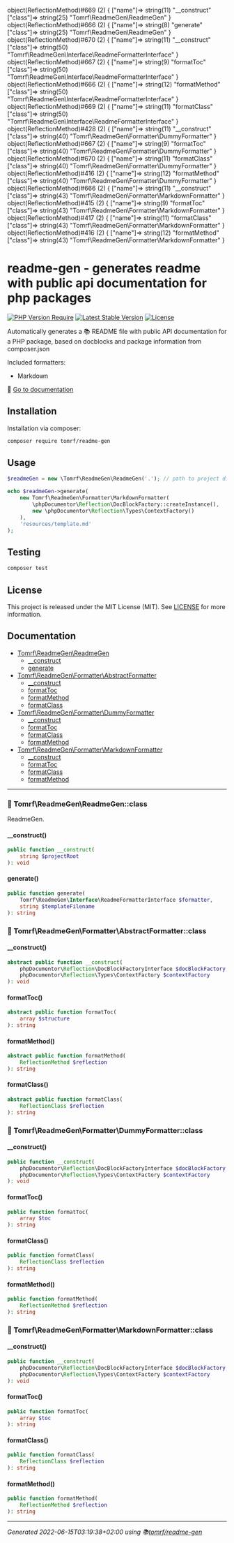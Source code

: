 object(ReflectionMethod)#669 (2) {
  ["name"]=>
  string(11) "__construct"
  ["class"]=>
  string(25) "Tomrf\ReadmeGen\ReadmeGen"
}
object(ReflectionMethod)#666 (2) {
  ["name"]=>
  string(8) "generate"
  ["class"]=>
  string(25) "Tomrf\ReadmeGen\ReadmeGen"
}
object(ReflectionMethod)#670 (2) {
  ["name"]=>
  string(11) "__construct"
  ["class"]=>
  string(50) "Tomrf\ReadmeGen\Interface\ReadmeFormatterInterface"
}
object(ReflectionMethod)#667 (2) {
  ["name"]=>
  string(9) "formatToc"
  ["class"]=>
  string(50) "Tomrf\ReadmeGen\Interface\ReadmeFormatterInterface"
}
object(ReflectionMethod)#666 (2) {
  ["name"]=>
  string(12) "formatMethod"
  ["class"]=>
  string(50) "Tomrf\ReadmeGen\Interface\ReadmeFormatterInterface"
}
object(ReflectionMethod)#669 (2) {
  ["name"]=>
  string(11) "formatClass"
  ["class"]=>
  string(50) "Tomrf\ReadmeGen\Interface\ReadmeFormatterInterface"
}
object(ReflectionMethod)#428 (2) {
  ["name"]=>
  string(11) "__construct"
  ["class"]=>
  string(40) "Tomrf\ReadmeGen\Formatter\DummyFormatter"
}
object(ReflectionMethod)#667 (2) {
  ["name"]=>
  string(9) "formatToc"
  ["class"]=>
  string(40) "Tomrf\ReadmeGen\Formatter\DummyFormatter"
}
object(ReflectionMethod)#670 (2) {
  ["name"]=>
  string(11) "formatClass"
  ["class"]=>
  string(40) "Tomrf\ReadmeGen\Formatter\DummyFormatter"
}
object(ReflectionMethod)#416 (2) {
  ["name"]=>
  string(12) "formatMethod"
  ["class"]=>
  string(40) "Tomrf\ReadmeGen\Formatter\DummyFormatter"
}
object(ReflectionMethod)#666 (2) {
  ["name"]=>
  string(11) "__construct"
  ["class"]=>
  string(43) "Tomrf\ReadmeGen\Formatter\MarkdownFormatter"
}
object(ReflectionMethod)#415 (2) {
  ["name"]=>
  string(9) "formatToc"
  ["class"]=>
  string(43) "Tomrf\ReadmeGen\Formatter\MarkdownFormatter"
}
object(ReflectionMethod)#417 (2) {
  ["name"]=>
  string(11) "formatClass"
  ["class"]=>
  string(43) "Tomrf\ReadmeGen\Formatter\MarkdownFormatter"
}
object(ReflectionMethod)#416 (2) {
  ["name"]=>
  string(12) "formatMethod"
  ["class"]=>
  string(43) "Tomrf\ReadmeGen\Formatter\MarkdownFormatter"
}
# readme-gen - generates readme with public api documentation for php packages

[![PHP Version Require](http://poser.pugx.org/tomrf/readme-gen/require/php?style=flat-square)](https://packagist.org/packages/tomrf/readme-gen) [![Latest Stable Version](http://poser.pugx.org/tomrf/readme-gen/v?style=flat-square)](https://packagist.org/packages/tomrf/readme-gen) [![License](http://poser.pugx.org/tomrf/readme-gen/license?style=flat-square)](https://packagist.org/packages/tomrf/readme-gen)

Automatically generates a 📚 README file with public API documentation for a PHP package, 
based on docblocks and package information from composer.json

Included formatters:
 - Markdown

📔 [Go to documentation](#documentation)

## Installation
Installation via composer:

```bash
composer require tomrf/readme-gen
```

## Usage
```php
$readmeGen = new \Tomrf\ReadmeGen\ReadmeGen('.'); // path to project directory

echo $readmeGen->generate(
    new Tomrf\ReadmeGen\Formatter\MarkdownFormatter(
        \phpDocumentor\Reflection\DocBlockFactory::createInstance(),
        new \phpDocumentor\Reflection\Types\ContextFactory()
    ),
    'resources/template.md'
);
```

## Testing
```bash
composer test
```

## License
This project is released under the MIT License (MIT).
See [LICENSE](LICENSE) for more information.

## Documentation
 - [Tomrf\ReadmeGen\ReadmeGen](#-tomrfreadmegenreadmegenclass)
   - [__construct](#__construct)
   - [generate](#generate)
 - [Tomrf\ReadmeGen\Formatter\AbstractFormatter](#-tomrfreadmegenformatterabstractformatterclass)
   - [__construct](#__construct)
   - [formatToc](#formattoc)
   - [formatMethod](#formatmethod)
   - [formatClass](#formatclass)
 - [Tomrf\ReadmeGen\Formatter\DummyFormatter](#-tomrfreadmegenformatterdummyformatterclass)
   - [__construct](#__construct)
   - [formatToc](#formattoc)
   - [formatClass](#formatclass)
   - [formatMethod](#formatmethod)
 - [Tomrf\ReadmeGen\Formatter\MarkdownFormatter](#-tomrfreadmegenformattermarkdownformatterclass)
   - [__construct](#__construct)
   - [formatToc](#formattoc)
   - [formatClass](#formatclass)
   - [formatMethod](#formatmethod)


***

### 📂 Tomrf\ReadmeGen\ReadmeGen::class

ReadmeGen.

#### __construct()

```php
public function __construct(
    string $projectRoot
): void
```

#### generate()

```php
public function generate(
    Tomrf\ReadmeGen\Interface\ReadmeFormatterInterface $formatter,
    string $templateFilename
): string
```

### 📂 Tomrf\ReadmeGen\Formatter\AbstractFormatter::class

#### __construct()

```php
abstract public function __construct(
    phpDocumentor\Reflection\DocBlockFactoryInterface $docBlockFactory,
    phpDocumentor\Reflection\Types\ContextFactory $contextFactory
): void
```

#### formatToc()

```php
abstract public function formatToc(
    array $structure
): string
```

#### formatMethod()

```php
abstract public function formatMethod(
    ReflectionMethod $reflection
): string
```

#### formatClass()

```php
abstract public function formatClass(
    ReflectionClass $reflection
): string
```

### 📂 Tomrf\ReadmeGen\Formatter\DummyFormatter::class

#### __construct()

```php
public function __construct(
    phpDocumentor\Reflection\DocBlockFactoryInterface $docBlockFactory,
    phpDocumentor\Reflection\Types\ContextFactory $contextFactory
): void
```

#### formatToc()

```php
public function formatToc(
    array $toc
): string
```

#### formatClass()

```php
public function formatClass(
    ReflectionClass $reflection
): string
```

#### formatMethod()

```php
public function formatMethod(
    ReflectionMethod $reflection
): string
```

### 📂 Tomrf\ReadmeGen\Formatter\MarkdownFormatter::class

#### __construct()

```php
public function __construct(
    phpDocumentor\Reflection\DocBlockFactoryInterface $docBlockFactory,
    phpDocumentor\Reflection\Types\ContextFactory $contextFactory
): void
```

#### formatToc()

```php
public function formatToc(
    array $toc
): string
```

#### formatClass()

```php
public function formatClass(
    ReflectionClass $reflection
): string
```

#### formatMethod()

```php
public function formatMethod(
    ReflectionMethod $reflection
): string
```



***

_Generated 2022-06-15T03:19:38+02:00 using 📚[tomrf/readme-gen](https://packagist.org/packages/tomrf/readme-gen)_
